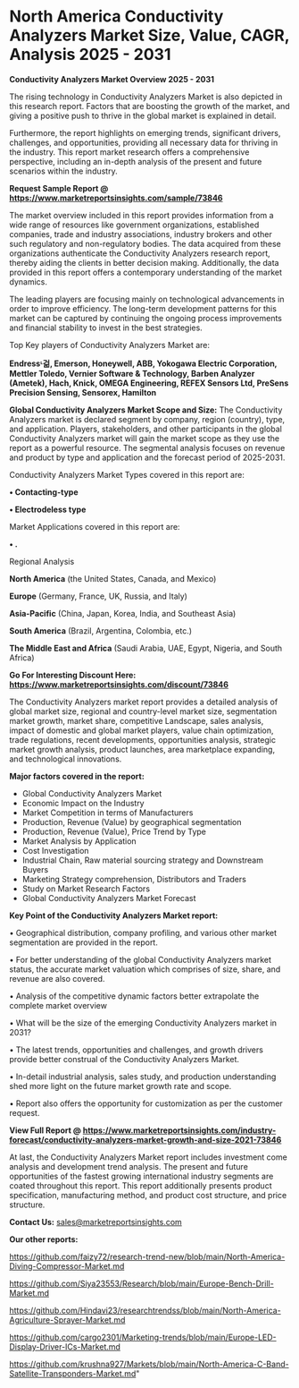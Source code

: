 # North America Conductivity Analyzers Market Size, Value, CAGR, Analysis 2025 - 2031

<Strong> Conductivity Analyzers Market Overview 2025 - 2031</strong>

The rising technology in Conductivity Analyzers Market is also depicted in this research report. Factors that are boosting the growth of the market, and giving a positive push to thrive in the global market is explained in detail.

Furthermore, the report highlights on emerging trends, significant drivers, challenges, and opportunities, providing all necessary data for thriving in the industry. This report market research offers a comprehensive perspective, including an in-depth analysis of the present and future scenarios within the industry.

<strong>Request Sample Report @ <a href=https://www.marketreportsinsights.com/sample/73846>https://www.marketreportsinsights.com/sample/73846</a></strong>

The market overview included in this report provides information from a wide range of resources like government organizations, established companies, trade and industry associations, industry brokers and other such regulatory and non-regulatory bodies. The data acquired from these organizations authenticate the Conductivity Analyzers research report, thereby aiding the clients in better decision making. Additionally, the data provided in this report offers a contemporary understanding of the market dynamics.

The leading players are focusing mainly on technological advancements in order to improve efficiency. The long-term development patterns for this market can be captured by continuing the ongoing process improvements and financial stability to invest in the best strategies.

Top Key players of Conductivity Analyzers Market are:

<strong>Endressᶫ걺, Emerson, Honeywell, ABB, Yokogawa Electric Corporation, Mettler Toledo, Vernier Software & Technology, Barben Analyzer (Ametek), Hach, Knick, OMEGA Engineering, REFEX Sensors Ltd, PreSens Precision Sensing, Sensorex, Hamilton</strong>

<strong><b>Global Conductivity Analyzers Market Scope and Size:</b></strong>
The Conductivity Analyzers market is declared segment by company, region (country), type, and application. Players, stakeholders, and other participants in the global Conductivity Analyzers market will gain the market scope as they use the report as a powerful resource. The segmental analysis focuses on revenue and product by type and application and the forecast period of 2025-2031.

Conductivity Analyzers Market Types covered in this report are:

<strong>• Contacting-type

• Electrodeless type</strong>

Market Applications covered in this report are:

<strong>• .</strong> 

Regional Analysis

<strong>North America</strong> (the United States, Canada, and Mexico)

<strong>Europe</strong> (Germany, France, UK, Russia, and Italy)

<strong>Asia-Pacific</strong> (China, Japan, Korea, India, and Southeast Asia)

<strong>South America</strong> (Brazil, Argentina, Colombia, etc.)

<strong>The Middle East and Africa</strong> (Saudi Arabia, UAE, Egypt, Nigeria, and South Africa)

<strong>Go For Interesting Discount Here: <a href=https://www.marketreportsinsights.com/discount/73846>https://www.marketreportsinsights.com/discount/73846</a></strong>

The Conductivity Analyzers market report provides a detailed analysis of global market size, regional and country-level market size, segmentation market growth, market share, competitive Landscape, sales analysis, impact of domestic and global market players, value chain optimization, trade regulations, recent developments, opportunities analysis, strategic market growth analysis, product launches, area marketplace expanding, and technological innovations.

<strong><b>Major factors covered in the report:</b></strong>
<ul>
  <li>Global Conductivity Analyzers Market </li>
  <li>Economic Impact on the Industry</li>
  <li>Market Competition in terms of Manufacturers</li>
  <li>Production, Revenue (Value) by geographical segmentation</li>
  <li>Production, Revenue (Value), Price Trend by Type</li>
  <li>Market Analysis by Application</li>
  <li>Cost Investigation</li>
  <li>Industrial Chain, Raw material sourcing strategy and Downstream Buyers</li>
  <li>Marketing Strategy comprehension, Distributors and Traders</li>
  <li>Study on Market Research Factors</li>
  <li>Global Conductivity Analyzers Market Forecast</li>
</ul>

<strong><b>Key Point of the Conductivity Analyzers Market report:</b></strong>

• Geographical distribution, company profiling, and various other market segmentation are provided in the report.

• For better understanding of the global Conductivity Analyzers market status, the accurate market valuation which comprises of size, share, and revenue are also covered.

• Analysis of the competitive dynamic factors better extrapolate the complete market overview

• What will be the size of the emerging Conductivity Analyzers market in 2031?

• The latest trends, opportunities and challenges, and growth drivers provide better construal of the Conductivity Analyzers Market.

• In-detail industrial analysis, sales study, and production understanding shed more light on the future market growth rate and scope.

• Report also offers the opportunity for customization as per the customer request.

<strong><b>View Full Report @ <a href=https://www.marketreportsinsights.com/industry-forecast/conductivity-analyzers-market-growth-and-size-2021-73846>https://www.marketreportsinsights.com/industry-forecast/conductivity-analyzers-market-growth-and-size-2021-73846</a></b></strong>


At last, the Conductivity Analyzers Market report includes investment come analysis and development trend analysis. The present and future opportunities of the fastest growing international industry segments are coated throughout this report. This report additionally presents product specification, manufacturing method, and product cost structure, and price structure.

<strong>Contact Us:</strong>
sales@marketreportsinsights.com

<strong>Our other reports:</strong>

<a href=https://github.com/faizy72/research-trend-new/blob/main/North-America-Diving-Compressor-Market.md>https://github.com/faizy72/research-trend-new/blob/main/North-America-Diving-Compressor-Market.md</a>

<a href=https://github.com/Siya23553/Research/blob/main/Europe-Bench-Drill-Market.md>https://github.com/Siya23553/Research/blob/main/Europe-Bench-Drill-Market.md</a>

<a href=https://github.com/Hindavi23/researchtrendss/blob/main/North-America-Agriculture-Sprayer-Market.md>https://github.com/Hindavi23/researchtrendss/blob/main/North-America-Agriculture-Sprayer-Market.md</a>

<a href=https://github.com/cargo2301/Marketing-trends/blob/main/Europe-LED-Display-Driver-ICs-Market.md>https://github.com/cargo2301/Marketing-trends/blob/main/Europe-LED-Display-Driver-ICs-Market.md</a>

<a href=https://github.com/krushna927/Markets/blob/main/North-America-C-Band-Satellite-Transponders-Market.md>https://github.com/krushna927/Markets/blob/main/North-America-C-Band-Satellite-Transponders-Market.md</a>"
